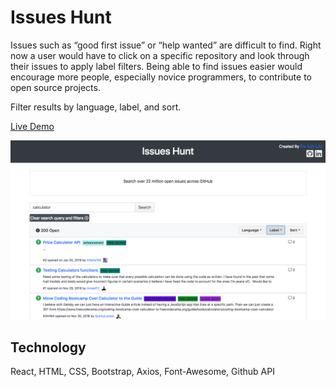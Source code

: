 # Issues Hunt #

Issues such as “good first issue” or “help wanted” are difficult to find. Right now a user would have to click on a specific repository and look through their issues to apply label filters. Being able to find issues easier would encourage more people, especially novice programmers, to contribute to open source projects.

Filter results by language, label, and sort.

[Live Demo](https://issueshunt.herokuapp.com/)

![Screenshots](./public/search_example.png)

## Technology ##
React, HTML, CSS, Bootstrap, Axios, Font-Awesome, Github API
